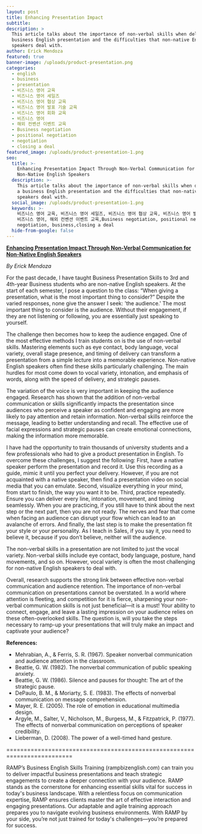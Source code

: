 ```yaml
---
layout: post
title: Enhancing Presentation Impact
subtitle:
description: >
  This article talks about the importance of non-verbal skills when delivering a
  business English presentation and the difficulties that non-native English
  speakers deal with. 
author: Erick Mendoza
featured: true
banner-image: /uploads/product-presentation.png
categories:
  - english
  - business
  - presentation
  - 비즈니스 영어 교육
  - 비즈니스 영어 세일즈
  - 비즈니스 영어 협상 교육
  - 비즈니스 영어 발표 기술 교육
  - 비즈니스 영어 회화 교육
  - 비즈니스 영어
  - 해외 컨벤션 이벤트 교육
  - Business negotiation
  - positional negotiation
  - negotiation
  - closing a deal
featured_image: /uploads/product-presentation-1.png
seo:
  title: >-
    Enhancing Presentation Impact Through Non-Verbal Communication for
    Non-Native English Speakers
  description: >-
    This article talks about the importance of non-verbal skills when delivering
    a business English presentation and the difficulties that non-native English
    speakers deal with. 
  social_image: /uploads/product-presentation-1.png
  keywords: >-
    비즈니스 영어 교육, 비즈니스 영어 세일즈, 비즈니스 영어 협상 교육, 비즈니스 영어 발표 기술 교육, 비즈니스 영어 회화 교육,
    비즈니스 영어, 해외 컨벤션 이벤트 교육,Business negotiation, positional negotiation,
    negotiation, business,closing a deal
  hide-from-google: false
---
```

**<u>Enhancing Presentation Impact Through Non-Verbal Communication for Non-Native English Speakers</u>**

*By Erick Mendoza*

For the past decade, I have taught Business Presentation Skills to 3rd and 4th-year Business students who are non-native English speakers. At the start of each semester, I pose a question to the class: “When giving a presentation, what is the most important thing to consider?” Despite the varied responses, none give the answer I seek: 'the audience.' The most important thing to consider is the audience. Without their engagement, if they are not listening or following, you are essentially just speaking to yourself.

The challenge then becomes how to keep the audience engaged. One of the most effective methods I train students on is the use of non-verbal skills. Mastering elements such as eye contact, body language, vocal variety, overall stage presence, and timing of delivery can transform a presentation from a simple lecture into a memorable experience. Non-native English speakers often find these skills particularly challenging. The main hurdles for most come down to vocal variety, intonation, and emphasis of words, along with the speed of delivery, and strategic pauses.

The variation of the voice is very important in keeping the audience engaged. Research has shown that the addition of non-verbal communication or skills significantly impacts the presentation since audiences who perceive a speaker as confident and engaging are more likely to pay attention and retain information. Non-verbal skills reinforce the message, leading to better understanding and recall. The effective use of facial expressions and strategic pauses can create emotional connections, making the information more memorable.

I have had the opportunity to train thousands of university students and a few professionals who had to give a product presentation in English. To overcome these challenges, I suggest the following: First, have a native speaker perform the presentation and record it. Use this recording as a guide, mimic it until you perfect your delivery. However, if you are not acquainted with a native speaker, then find a presentation video on social media that you can emulate. Second, visualize everything in your mind, from start to finish, the way you want it to be. Third, practice repeatedly. Ensure you can deliver every line, intonation, movement, and timing seamlessly. When you are practicing, if you still have to think about the next step or the next part, then you are not ready. The nerves and fear that come when facing an audience can disrupt your flow which can lead to an avalanche of errors. And finally, the last step is to make the presentation fit your style or your personality. As I teach in Sales, if you say it, you need to believe it, because if you don’t believe, neither will the audience.

The non-verbal skills in a presentation are not limited to just the vocal variety. Non-verbal skills include eye contact, body language, posture, hand movements, and so on. However, vocal variety is often the most challenging for non-native English speakers to deal with.

Overall, research supports the strong link between effective non-verbal communication and audience retention. The importance of non-verbal communication on presentations cannot be overstated. In a world where attention is fleeting, and competition for it is fierce, sharpening your non-verbal communication skills is not just beneficial—it is a must! Your ability to connect, engage, and leave a lasting impression on your audience relies on these often-overlooked skills. The question is, will you take the steps necessary to ramp-up your presentations that will truly make an impact and captivate your audience?

**References:**

* Mehrabian, A., & Ferris, S. R. (1967). Speaker nonverbal communication and audience attention in the classroom.
* Beattie, G. W. (1982). The nonverbal communication of public speaking anxiety.
* Beattie, G. W. (1986). Silence and pauses for thought: The art of the strategic pause.
* DePaulo, B. M., & Moriarty, S. E. (1983). The effects of nonverbal communication on message comprehension.
* Mayer, R. E. (2005). The role of emotion in educational multimedia design.
* Argyle, M., Salter, V., Nicholson, M., Burgess, M., & Fitzpatrick, P. (1977). The effects of nonverbal communication on perceptions of speaker credibility.
* Lieberman, D. (2008). The power of a well-timed hand gesture.

\=========================================================================

RAMP’s Business English Skills Training (rampbizenglish.com) can train you to deliver impactful business presentations and teach strategic engagements to create a deeper connection with your audience. RAMP stands as the cornerstone for enhancing essential skills vital for success in today's business landscape. With a relentless focus on communication expertise, RAMP ensures clients master the art of effective interaction and engaging presentations. Our adaptable and agile training approach prepares you to navigate evolving business environments. With RAMP by your side, you’re not just trained for today's challenges—you’re prepared for success.

&nbsp;

&nbsp;